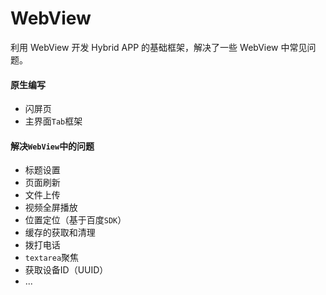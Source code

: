 # WebView
利用 WebView 开发 Hybrid APP 的基础框架，解决了一些 WebView 中常见问题。

#### 原生编写
* 闪屏页
* 主界面`Tab`框架

#### 解决`WebView`中的问题
* 标题设置
* 页面刷新
* 文件上传
* 视频全屏播放
* 位置定位（基于百度`SDK`）
* 缓存的获取和清理
* 拨打电话
* `textarea`聚焦
* 获取设备ID（UUID）
* ...
